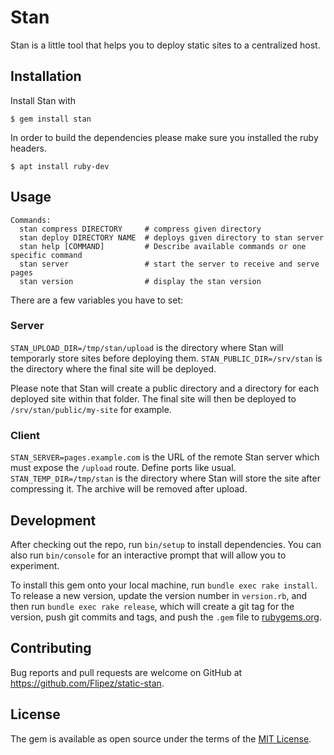 # Stan

Stan is a little tool that helps you to deploy static sites to a centralized host.

## Installation
Install Stan with

    $ gem install stan

In order to build the dependencies please make sure you installed the ruby headers.

    $ apt install ruby-dev

## Usage

```
Commands:
  stan compress DIRECTORY     # compress given directory
  stan deploy DIRECTORY NAME  # deploys given directory to stan server
  stan help [COMMAND]         # Describe available commands or one specific command
  stan server                 # start the server to receive and serve pages
  stan version                # display the stan version
```

There are a few variables you have to set:

### Server

`STAN_UPLOAD_DIR=/tmp/stan/upload` is the directory where Stan will temporarly store sites before deploying them.
`STAN_PUBLIC_DIR=/srv/stan` is the directory where the final site will be deployed.

Please note that Stan will create a public directory and a directory for each deployed site within that folder.
The final site will then be deployed to `/srv/stan/public/my-site` for example.

### Client

`STAN_SERVER=pages.example.com` is the URL of the remote Stan server which must expose the `/upload` route. Define ports like usual.
`STAN_TEMP_DIR=/tmp/stan` is the directory where Stan will store the site after compressing it. The archive will be removed after upload.


## Development

After checking out the repo, run `bin/setup` to install dependencies. You can also run `bin/console` for an interactive prompt that will allow you to experiment.

To install this gem onto your local machine, run `bundle exec rake install`. To release a new version, update the version number in `version.rb`, and then run `bundle exec rake release`, which will create a git tag for the version, push git commits and tags, and push the `.gem` file to [rubygems.org](https://rubygems.org).

## Contributing

Bug reports and pull requests are welcome on GitHub at https://github.com/Flipez/static-stan.


## License

The gem is available as open source under the terms of the [MIT License](http://opensource.org/licenses/MIT).

